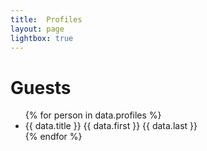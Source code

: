 ```yaml
---
title:  Profiles
layout: page
lightbox: true
---
```


# Guests

<ul>
  {% for person in data.profiles %}
    <li>
      {{ data.title }} {{ data.first }} {{ data.last }}
    </li>
  {% endfor %}
</ul>

